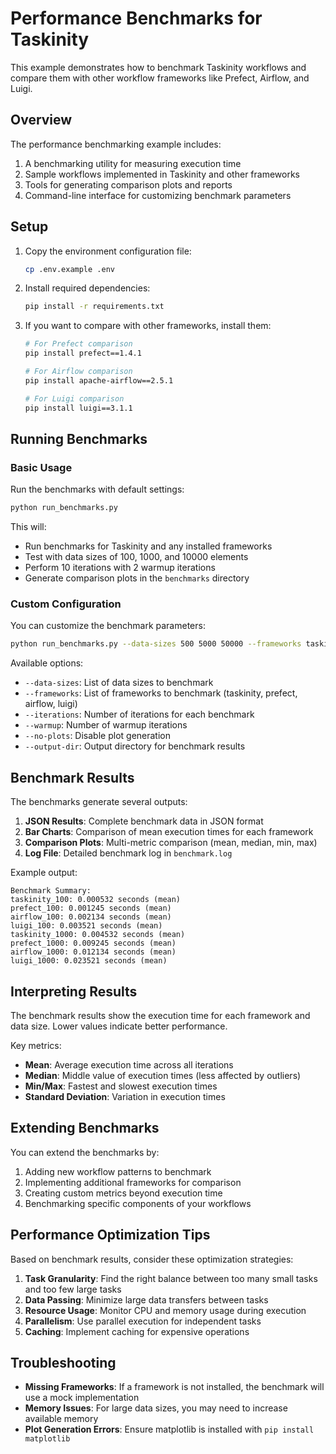 # Performance Benchmarks for Taskinity

This example demonstrates how to benchmark Taskinity workflows and compare them with other workflow frameworks like Prefect, Airflow, and Luigi.

## Overview

The performance benchmarking example includes:

1. A benchmarking utility for measuring execution time
2. Sample workflows implemented in Taskinity and other frameworks
3. Tools for generating comparison plots and reports
4. Command-line interface for customizing benchmark parameters

## Setup

1. Copy the environment configuration file:
   ```bash
   cp .env.example .env
   ```

2. Install required dependencies:
   ```bash
   pip install -r requirements.txt
   ```

3. If you want to compare with other frameworks, install them:
   ```bash
   # For Prefect comparison
   pip install prefect==1.4.1
   
   # For Airflow comparison
   pip install apache-airflow==2.5.1
   
   # For Luigi comparison
   pip install luigi==3.1.1
   ```

## Running Benchmarks

### Basic Usage

Run the benchmarks with default settings:

```bash
python run_benchmarks.py
```

This will:
- Run benchmarks for Taskinity and any installed frameworks
- Test with data sizes of 100, 1000, and 10000 elements
- Perform 10 iterations with 2 warmup iterations
- Generate comparison plots in the `benchmarks` directory

### Custom Configuration

You can customize the benchmark parameters:

```bash
python run_benchmarks.py --data-sizes 500 5000 50000 --frameworks taskinity prefect --iterations 20 --warmup 5
```

Available options:
- `--data-sizes`: List of data sizes to benchmark
- `--frameworks`: List of frameworks to benchmark (taskinity, prefect, airflow, luigi)
- `--iterations`: Number of iterations for each benchmark
- `--warmup`: Number of warmup iterations
- `--no-plots`: Disable plot generation
- `--output-dir`: Output directory for benchmark results

## Benchmark Results

The benchmarks generate several outputs:

1. **JSON Results**: Complete benchmark data in JSON format
2. **Bar Charts**: Comparison of mean execution times for each framework
3. **Comparison Plots**: Multi-metric comparison (mean, median, min, max)
4. **Log File**: Detailed benchmark log in `benchmark.log`

Example output:

```
Benchmark Summary:
taskinity_100: 0.000532 seconds (mean)
prefect_100: 0.001245 seconds (mean)
airflow_100: 0.002134 seconds (mean)
luigi_100: 0.003521 seconds (mean)
taskinity_1000: 0.004532 seconds (mean)
prefect_1000: 0.009245 seconds (mean)
airflow_1000: 0.012134 seconds (mean)
luigi_1000: 0.023521 seconds (mean)
```

## Interpreting Results

The benchmark results show the execution time for each framework and data size. Lower values indicate better performance.

Key metrics:
- **Mean**: Average execution time across all iterations
- **Median**: Middle value of execution times (less affected by outliers)
- **Min/Max**: Fastest and slowest execution times
- **Standard Deviation**: Variation in execution times

## Extending Benchmarks

You can extend the benchmarks by:

1. Adding new workflow patterns to benchmark
2. Implementing additional frameworks for comparison
3. Creating custom metrics beyond execution time
4. Benchmarking specific components of your workflows

## Performance Optimization Tips

Based on benchmark results, consider these optimization strategies:

1. **Task Granularity**: Find the right balance between too many small tasks and too few large tasks
2. **Data Passing**: Minimize large data transfers between tasks
3. **Resource Usage**: Monitor CPU and memory usage during execution
4. **Parallelism**: Use parallel execution for independent tasks
5. **Caching**: Implement caching for expensive operations

## Troubleshooting

- **Missing Frameworks**: If a framework is not installed, the benchmark will use a mock implementation
- **Memory Issues**: For large data sizes, you may need to increase available memory
- **Plot Generation Errors**: Ensure matplotlib is installed with `pip install matplotlib`
